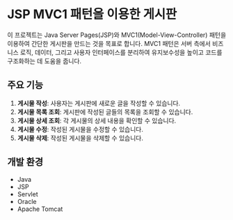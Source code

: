 # JSP MVC1 패턴을 이용한 게시판

이 프로젝트는 Java Server Pages(JSP)와 MVC1(Model-View-Controller) 패턴을 이용하여 간단한 게시판을 만드는 것을 목표로 합니다. MVC1 패턴은 서버 측에서 비즈니스 로직, 데이터, 그리고 사용자 인터페이스를 분리하여 유지보수성을 높이고 코드를 구조화하는 데 도움을 줍니다.




## 주요 기능




1. **게시물 작성**: 사용자는 게시판에 새로운 글을 작성할 수 있습니다.
2. **게시물 목록 조회**: 게시판에 작성된 글들의 목록을 조회할 수 있습니다.
3. **게시물 상세 조회**: 각 게시물의 상세 내용을 확인할 수 있습니다.
4. **게시물 수정**: 작성된 게시물을 수정할 수 있습니다.
5. **게시물 삭제**: 작성된 게시물을 삭제할 수 있습니다.


## 개발 환경


- Java
- JSP
- Servlet
- Oracle
- Apache Tomcat 

